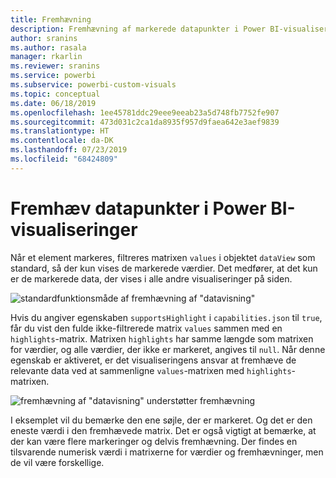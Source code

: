 ```yaml
---
title: Fremhævning
description: Fremhævning af markerede datapunkter i Power BI-visualiseringer
author: sranins
ms.author: rasala
manager: rkarlin
ms.reviewer: sranins
ms.service: powerbi
ms.subservice: powerbi-custom-visuals
ms.topic: conceptual
ms.date: 06/18/2019
ms.openlocfilehash: 1ee45781ddc29eee9eeab23a5d748fb7752fe907
ms.sourcegitcommit: 473d031c2ca1da8935f957d9faea642e3aef9839
ms.translationtype: HT
ms.contentlocale: da-DK
ms.lasthandoff: 07/23/2019
ms.locfileid: "68424809"
---
```

# <a name="highlight-data-points-in-power-bi-visuals"></a>Fremhæv datapunkter i Power BI-visualiseringer

Når et element markeres, filtreres matrixen `values` i objektet `dataView` som standard, så der kun vises de markerede værdier. Det medfører, at det kun er de markerede data, der vises i alle andre visualiseringer på siden.

![standardfunktionsmåde af fremhævning af "datavisning"](./media/highlight-dataview.png)

Hvis du angiver egenskaben `supportsHighlight` i `capabilities.json` til `true`, får du vist den fulde ikke-filtrerede matrix `values` sammen med en `highlights`-matrix. Matrixen `highlights` har samme længde som matrixen for værdier, og alle værdier, der ikke er markeret, angives til `null`. Når denne egenskab er aktiveret, er det visualiseringens ansvar at fremhæve de relevante data ved at sammenligne `values`-matrixen med `highlights`-matrixen.

![fremhævning af "datavisning" understøtter fremhævning](./media/highlight-dataview-supports.png)

I eksemplet vil du bemærke den ene søjle, der er markeret. Og det er den eneste værdi i den fremhævede matrix. Det er også vigtigt at bemærke, at der kan være flere markeringer og delvis fremhævning. Der findes en tilsvarende numerisk værdi i matrixerne for værdier og fremhævninger, men de vil være forskellige.
